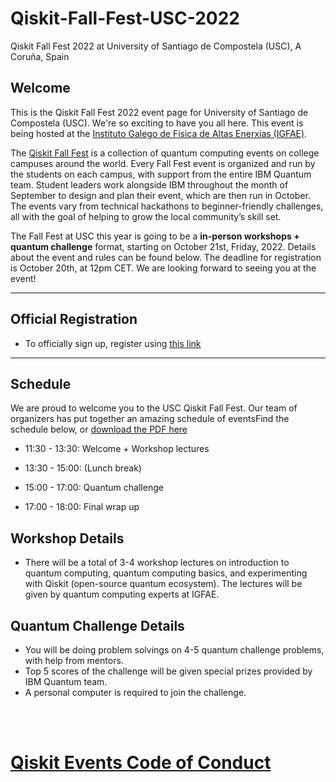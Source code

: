 # Qiskit-Fall-Fest-USC-2022
Qiskit Fall Fest 2022 at University of Santiago de Compostela (USC), A Coruña, Spain

## Welcome
This is the Qiskit Fall Fest 2022 event page for University of Santiago de Compostela (USC). We're so exciting to have you all here. This event is being hosted at the [Instituto Galego de Fisica de Altas Enerxias (IGFAE)](https://igfae.usc.es/igfae/).

The [Qiskit Fall Fest](https://qiskit-org-pr-2793.dcq4xc5i083.us-south.codeengine.appdomain.cloud/events/fall-fest/) is a collection of quantum computing events on college campuses around the world. Every Fall Fest event is organized and run by the students on each campus, with support from the entire IBM Quantum team. Student leaders work alongside IBM throughout the month of September to design and plan their event, which are then run in October. The events vary from technical hackathons to beginner-friendly challenges, all with the goal of helping to grow the local community’s skill set.

The Fall Fest at USC this year is going to be a **in-person workshops + quantum challenge** format, starting on October 21st, Friday, 2022. Details about the event and rules can be found below. The deadline for registration is October 20th, at 12pm CET. We are looking forward to seeing you at the event!

--------------------------------
## Official Registration
- To officially sign up, register using [this link](https://airtable.com/shr39F7PSZEi5xgb9)


--------------------------------
## Schedule

We are proud to welcome you to the USC Qiskit Fall Fest. Our team of organizers has put together an amazing schedule of eventsFind the schedule below, or [download the PDF here]()

- 11:30 - 13:30:  Welcome + Workshop lectures

- 13:30 - 15:00:  (Lunch break)

- 15:00 - 17:00:  Quantum challenge

- 17:00 - 18:00:  Final wrap up 

## Workshop Details
- There will be a total of 3-4 workshop lectures on introduction to quantum computing, quantum computing basics, and experimenting with Qiskit (open-source quantum ecosystem). The lectures will be given by quantum computing experts at IGFAE.

## Quantum Challenge Details
- You will be doing problem solvings on 4-5 quantum challenge problems, with help from mentors. 
- Top 5 scores of the challenge will be given special prizes provided by IBM Quantum team.
- A personal computer is required to join the challenge.



<br><br>
# [Qiskit Events Code of Conduct](https://github.com/Qiskit/qiskit/blob/master/CODE_OF_CONDUCT.md)
